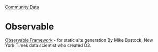 [Community Data](/community-data/) 

# Observable

[Observable Framework](https://observablehq.com/framework/) - for static site generation
By Mike Bostock, New York Times data scientist who created D3.

<!--
Mengjue (Alison) Zhang
Sharing what she learns about Observable 2.0 open framework.
Additional time on both Monday and Tuesday morning from 9 to 12 works
-->